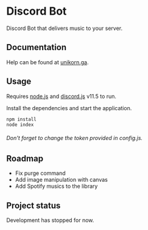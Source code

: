 # **Discord Bot**

Discord Bot that delivers music to your server.

## Documentation

Help can be found at [unikorn.ga](https://unikorn.ga/bot).

## Usage

Requires [node.js](https://nodejs.org) and [discord.js](https://discord.js.org) v11.5 to run.

Install the dependencies and start the application.

```
npm install
node index
```

###### Don't forget to change the token provided in config.js.

## Roadmap

- Fix purge command
- Add image manipulation with canvas
- Add Spotify musics to the library

## Project status

Development has stopped for now.
